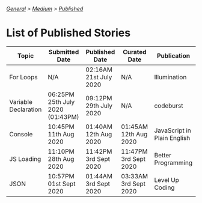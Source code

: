 _[General](../README.md) > [Medium](./main.md) > [Published](./Published.md)_

# List of Published Stories

| Topic                | Submitted Date                   | Published Date         | Curated Date          | Publication                 |
| -------------------- | -------------------------------- | ---------------------- | --------------------- | --------------------------- |
| For Loops            | N/A                              | 02:16AM 21st July 2020 | N/A                   | Illumination                |
| Variable Declaration | 06:25PM 25th July 2020 (01:43PM) | 09:12PM 29th July 2020 | N/A                   | codeburst                   |
| Console              | 10:45PM 11th Aug 2020            | 01:40AM 12th Aug 2020  | 01:45AM 12th Aug 2020 | JavaScript in Plain English |
| JS Loading           | 11:10PM 28th Aug 2020            | 11:42PM 3rd Sept 2020  | 11:47PM 3rd Sept 2020 | Better Programming          |
| JSON                 | 10:57PM 01st Sept 2020           | 01:44AM 3rd Sept 2020  | 03:33AM 3rd Sept 2020 | Level Up Coding             |
